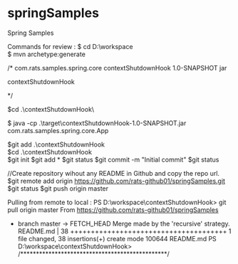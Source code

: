 # springSamples
Spring Samples

Commands for review :
$ cd D:\workspace\
$ mvn archetype:generate

/*
<groupId>com.rats.samples.spring.core</groupId>
  <artifactId>contextShutdownHook</artifactId>
  <version>1.0-SNAPSHOT</version>
  <packaging>jar</packaging>

  <name>contextShutdownHook</name>

 */

$cd .\contextShutdownHook\





$ java -cp .\target\contextShutdownHook-1.0-SNAPSHOT.jar com.rats.samples.spring.core.App


$git add .\contextShutdownHook\
$cd .\contextShutdownHook\
$git init
$git add *
$git status
$git commit -m "Initial commit"
$git status

//Create repository wihout any README in Github and copy the repo url.
$git remote add origin https://github.com/rats-github01/springSamples.git
$git status
$git push origin master

Pulling from remote to local : 
PS D:\workspace\contextShutdownHook> git pull origin master
From https://github.com/rats-github01/springSamples
 * branch            master     -> FETCH_HEAD
Merge made by the 'recursive' strategy.
 README.md | 38 ++++++++++++++++++++++++++++++++++++++
 1 file changed, 38 insertions(+)
 create mode 100644 README.md
PS D:\workspace\contextShutdownHook>
/***********************************************/